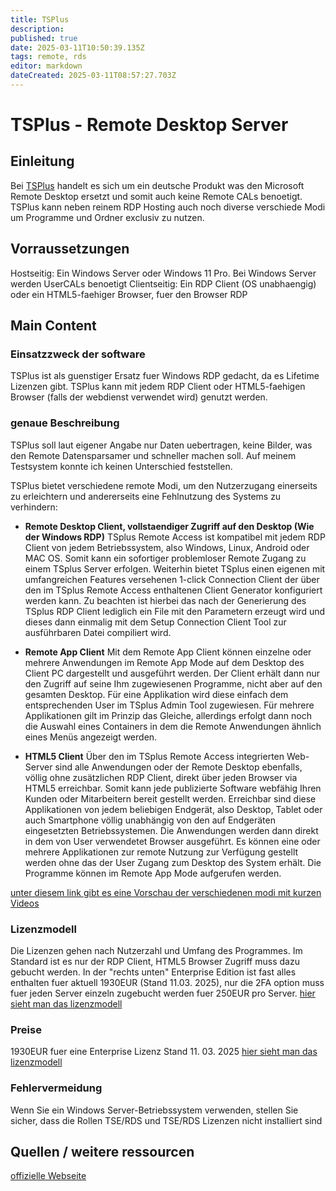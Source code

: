 ```yaml
---
title: TSPlus
description: 
published: true
date: 2025-03-11T10:50:39.135Z
tags: remote, rds
editor: markdown
dateCreated: 2025-03-11T08:57:27.703Z
---
```


# TSPlus - Remote Desktop Server

## Einleitung

Bei [TSPlus](https://terminalserviceplus.de) handelt es sich um ein deutsche Produkt was den Microsoft Remote Desktop ersetzt und somit auch keine Remote CALs benoetigt. TSPlus kann neben reinem RDP Hosting auch noch diverse verschiede Modi um Programme und Ordner exclusiv zu nutzen.

## Vorraussetzungen

Hostseitig: Ein Windows Server oder Windows 11 Pro. Bei Windows Server werden UserCALs benoetigt
Clientseitig: Ein RDP Client (OS unabhaengig) oder ein HTML5-faehiger Browser, fuer den Browser RDP

## Main Content

### Einsatzzweck der software

TSPlus ist als guenstiger Ersatz fuer Windows RDP gedacht, da es Lifetime Lizenzen gibt. TSPlus kann mit jedem RDP Client oder HTML5-faehigen Browser (falls der webdienst verwendet wird) genutzt werden.

### genaue Beschreibung

TSPlus soll laut eigener Angabe nur Daten uebertragen, keine Bilder, was den Remote Datensparsamer und schneller machen soll. Auf meinem Testsystem konnte ich keinen Unterschied feststellen.

TSPlus bietet verschiedene remote Modi, um den Nutzerzugang einerseits zu erleichtern und andererseits eine Fehlnutzung des Systems zu verhindern:
- **Remote Desktop Client, vollstaendiger Zugriff auf den Desktop (Wie der Windows RDP)** TSplus Remote Access ist kompatibel mit jedem RDP Client von jedem Betriebssystem, also Windows, Linux, Android oder MAC OS. Somit kann ein sofortiger problemloser Remote Zugang zu einem TSplus Server erfolgen.
Weiterhin bietet TSplus einen eigenen mit umfangreichen Features versehenen 1-click Connection Client der über den im TSplus Remote Access enthaltenen Client Generator konfiguriert werden kann.
Zu beachten ist hierbei das nach der Generierung des TSplus RDP Client lediglich ein File mit den Parametern erzeugt wird und dieses dann einmalig mit dem Setup Connection Client Tool zur ausführbaren Datei compiliert wird.

- **Remote App Client** Mit dem Remote App Client können einzelne oder mehrere Anwendungen im Remote App Mode auf dem Desktop des Client PC dargestellt und ausgeführt werden. Der Client erhält dann nur den Zugriff auf seine Ihm zugewiesenen Programme, nicht aber auf den gesamten Desktop.
Für eine Applikation wird diese einfach dem entsprechenden User im TSplus Admin Tool zugewiesen. Für mehrere Applikationen gilt im Prinzip das Gleiche, allerdings erfolgt dann noch die Auswahl eines Containers in dem die Remote Anwendungen ähnlich eines Menüs angezeigt werden.

- **HTML5 Client** Über den im TSplus Remote Access integrierten Web-Server sind alle Anwendungen oder der Remote Desktop ebenfalls, völlig ohne zusätzlichen RDP Client, direkt über jeden Browser via HTML5 erreichbar. Somit kann jede publizierte Software webfähig Ihren Kunden oder Mitarbeitern bereit gestellt werden.
Erreichbar sind diese Applikationen von jedem beliebigen Endgerät, also Desktop, Tablet oder auch Smartphone völlig unabhängig von den auf Endgeräten eingesetzten Betriebssystemen. Die Anwendungen werden dann direkt in dem von User verwendetet Browser ausgeführt.
Es können eine oder mehrere Applikationen zur remote Nutzung zur Verfügung gestellt werden ohne das der User Zugang zum Desktop des System erhält. Die Programme können im Remote App Mode aufgerufen werden.

[unter diesem link gibt es eine Vorschau der verschiedenen modi mit kurzen Videos](https://terminalserviceplus.de/tsplus/remote-access-features/#rdesktop)


### Lizenzmodell

Die Lizenzen gehen nach Nutzerzahl und Umfang des Programmes. Im Standard ist es nur der RDP Client, HTML5 Browser Zugriff muss dazu gebucht werden. In der "rechts unten" Enterprise Edition ist fast alles enthalten fuer aktuell 1930EUR (Stand 11.03. 2025), nur die 2FA option muss fuer jeden Server einzeln zugebucht werden fuer 250EUR pro Server.
[hier sieht man das lizenzmodell](https://terminalserviceplus.de/preise/) 

### Preise

1930EUR fuer eine Enterprise Lizenz Stand 11. 03. 2025
[hier sieht man das lizenzmodell](https://terminalserviceplus.de/preise/) 


### Fehlervermeidung

Wenn Sie ein Windows Server-Betriebssystem verwenden, stellen Sie sicher, dass die
Rollen TSE/RDS und TSE/RDS Lizenzen nicht installiert sind

## Quellen / weitere ressourcen 

[offizielle Webseite](https://terminalserviceplus.de)
